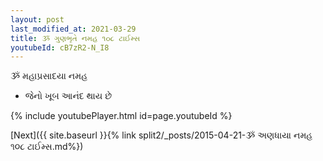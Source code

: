 ```yaml
---
layout: post
last_modified_at: 2021-03-29
title: ૐ ગુણભૃતે નમહ ૧૦૮ ટાઈમ્સ
youtubeId: cB7zR2-N_I8
---
```

 
 
 ૐ મહાપ્રસાદયા નમહ  
 
 -  જેનો ખૂબ આનંદ થાય છે 
 
  
 
  
 
 
 
 
 
 


{% include youtubePlayer.html id=page.youtubeId %}
 
[Next]({{ site.baseurl }}{% link  split2/_posts/2015-04-21-ૐ અણધાયા નમહ ૧૦૮ ટાઈમ્સ.md%})
 
